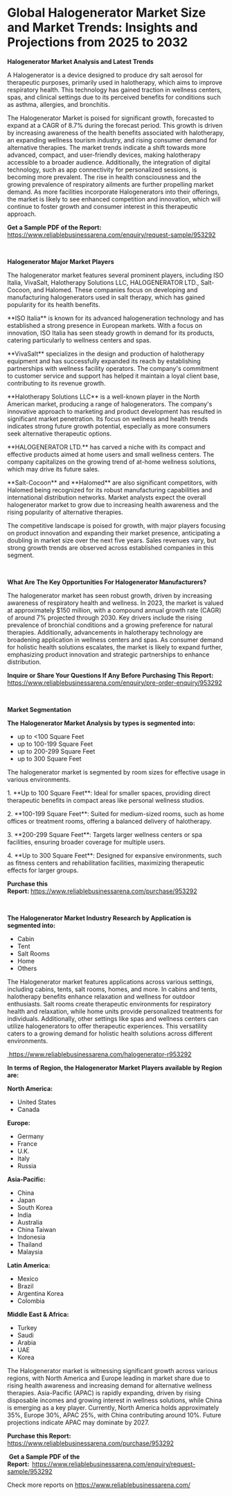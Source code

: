 <p><h1>Global Halogenerator Market Size and Market Trends: Insights and Projections from 2025 to 2032</h1></p><p><strong>Halogenerator Market Analysis and Latest Trends</strong></p>
<p><p>A Halogenerator is a device designed to produce dry salt aerosol for therapeutic purposes, primarily used in halotherapy, which aims to improve respiratory health. This technology has gained traction in wellness centers, spas, and clinical settings due to its perceived benefits for conditions such as asthma, allergies, and bronchitis. </p><p>The Halogenerator Market is poised for significant growth, forecasted to expand at a CAGR of 8.7% during the forecast period. This growth is driven by increasing awareness of the health benefits associated with halotherapy, an expanding wellness tourism industry, and rising consumer demand for alternative therapies. The market trends indicate a shift towards more advanced, compact, and user-friendly devices, making halotherapy accessible to a broader audience. Additionally, the integration of digital technology, such as app connectivity for personalized sessions, is becoming more prevalent. The rise in health consciousness and the growing prevalence of respiratory ailments are further propelling market demand. As more facilities incorporate Halogenerators into their offerings, the market is likely to see enhanced competition and innovation, which will continue to foster growth and consumer interest in this therapeutic approach.</p></p>
<p><strong>Get a Sample PDF of the Report:&nbsp;</strong> <a href="https://www.reliablebusinessarena.com/enquiry/request-sample/953292?utm_campaign=2793&utm_medium=2&utm_source=Github&utm_content=ia&utm_term=05042025&utm_id=halogenerator">https://www.reliablebusinessarena.com/enquiry/request-sample/953292</a></p>
<p>&nbsp;</p>
<p><strong>Halogenerator Major Market Players</strong></p>
<p><p>The halogenerator market features several prominent players, including ISO Italia, VivaSalt, Halotherapy Solutions LLC, HALOGENERATOR LTD., Salt-Cocoon, and Halomed. These companies focus on developing and manufacturing halogenerators used in salt therapy, which has gained popularity for its health benefits.</p><p>**ISO Italia** is known for its advanced halogeneration technology and has established a strong presence in European markets. With a focus on innovation, ISO Italia has seen steady growth in demand for its products, catering particularly to wellness centers and spas. </p><p>**VivaSalt** specializes in the design and production of halotherapy equipment and has successfully expanded its reach by establishing partnerships with wellness facility operators. The company's commitment to customer service and support has helped it maintain a loyal client base, contributing to its revenue growth.</p><p>**Halotherapy Solutions LLC** is a well-known player in the North American market, producing a range of halogenerators. The company's innovative approach to marketing and product development has resulted in significant market penetration. Its focus on wellness and health trends indicates strong future growth potential, especially as more consumers seek alternative therapeutic options.</p><p>**HALOGENERATOR LTD.** has carved a niche with its compact and effective products aimed at home users and small wellness centers. The company capitalizes on the growing trend of at-home wellness solutions, which may drive its future sales.</p><p>**Salt-Cocoon** and **Halomed** are also significant competitors, with Halomed being recognized for its robust manufacturing capabilities and international distribution networks. Market analysts expect the overall halogenerator market to grow due to increasing health awareness and the rising popularity of alternative therapies.</p><p>The competitive landscape is poised for growth, with major players focusing on product innovation and expanding their market presence, anticipating a doubling in market size over the next five years. Sales revenues vary, but strong growth trends are observed across established companies in this segment.</p></p>
<p>&nbsp;</p>
<p><strong>What Are The Key Opportunities For Halogenerator Manufacturers?</strong></p>
<p><p>The halogenerator market has seen robust growth, driven by increasing awareness of respiratory health and wellness. In 2023, the market is valued at approximately $150 million, with a compound annual growth rate (CAGR) of around 7% projected through 2030. Key drivers include the rising prevalence of bronchial conditions and a growing preference for natural therapies. Additionally, advancements in halotherapy technology are broadening application in wellness centers and spas. As consumer demand for holistic health solutions escalates, the market is likely to expand further, emphasizing product innovation and strategic partnerships to enhance distribution.</p></p>
<p><strong>Inquire or Share Your Questions If Any Before Purchasing This Report:</strong> <a href="https://www.reliablebusinessarena.com/enquiry/pre-order-enquiry/953292?utm_campaign=2793&utm_medium=2&utm_source=Github&utm_content=ia&utm_term=05042025&utm_id=halogenerator">https://www.reliablebusinessarena.com/enquiry/pre-order-enquiry/953292</a></p>
<p>&nbsp;</p>
<p><strong>Market Segmentation</strong></p>
<p><strong>The Halogenerator Market Analysis by types is segmented into:</strong></p>
<p><ul><li>up to <100 Square Feet</li><li>up to 100-199 Square Feet</li><li>up to 200-299 Square Feet</li><li>up to 300 Square Feet</li></ul></p>
<p><p>The halogenerator market is segmented by room sizes for effective usage in various environments. </p><p>1. **Up to 100 Square Feet**: Ideal for smaller spaces, providing direct therapeutic benefits in compact areas like personal wellness studios.</p><p>2. **100-199 Square Feet**: Suited for medium-sized rooms, such as home offices or treatment rooms, offering a balanced delivery of halotherapy.</p><p>3. **200-299 Square Feet**: Targets larger wellness centers or spa facilities, ensuring broader coverage for multiple users.</p><p>4. **Up to 300 Square Feet**: Designed for expansive environments, such as fitness centers and rehabilitation facilities, maximizing therapeutic effects for larger groups.</p></p>
<p><strong>Purchase this Report:&nbsp;</strong><a href="https://www.reliablebusinessarena.com/purchase/953292?utm_campaign=2793&utm_medium=2&utm_source=Github&utm_content=ia&utm_term=05042025&utm_id=halogenerator">https://www.reliablebusinessarena.com/purchase/953292</a></p>
<p>&nbsp;</p>
<p><strong>The Halogenerator Market Industry Research by Application is segmented into:</strong></p>
<p><ul><li>Cabin</li><li>Tent</li><li>Salt Rooms</li><li>Home</li><li>Others</li></ul></p>
<p><p>The Halogenerator market features applications across various settings, including cabins, tents, salt rooms, homes, and more. In cabins and tents, halotherapy benefits enhance relaxation and wellness for outdoor enthusiasts. Salt rooms create therapeutic environments for respiratory health and relaxation, while home units provide personalized treatments for individuals. Additionally, other settings like spas and wellness centers can utilize halogenerators to offer therapeutic experiences. This versatility caters to a growing demand for holistic health solutions across different environments.</p></p>
<p><a href="https://www.reliablebusinessarena.com/halogenerator-r953292?utm_campaign=2793&utm_medium=2&utm_source=Github&utm_content=ia&utm_term=05042025&utm_id=halogenerator">&nbsp;https://www.reliablebusinessarena.com/halogenerator-r953292</a></p>
<p><strong>In terms of Region, the Halogenerator Market Players available by Region are:</strong></p>
<p>
    <p> <strong> North America: </strong>
        <ul>
            <li>United States</li>
            <li>Canada</li>
        </ul>
        </p> 
    <p> <strong> Europe: </strong>
        <ul>
            <li>Germany</li>
            <li>France</li>
            <li>U.K.</li>
            <li>Italy</li>
            <li>Russia</li>
        </ul>
        </p> 
    <p> <strong> Asia-Pacific: </strong>
        <ul>
            <li>China</li>
            <li>Japan</li>
            <li>South Korea</li>
            <li>India</li>
            <li>Australia</li>
            <li>China Taiwan</li>
            <li>Indonesia</li>
            <li>Thailand</li>
            <li>Malaysia</li>
        </ul>
        </p> 
    <p> <strong> Latin America: </strong>
        <ul>
            <li>Mexico</li>
            <li>Brazil</li>
            <li>Argentina Korea</li>
            <li>Colombia</li>
        </ul>
        </p> 
    <p> <strong> Middle East & Africa: </strong>
        <ul>
            <li>Turkey</li>
            <li>Saudi</li>
            <li>Arabia</li>
            <li>UAE</li>
            <li>Korea</li>
        </ul>
    </p>
    </p>
<p><p>The Halogenerator market is witnessing significant growth across various regions, with North America and Europe leading in market share due to rising health awareness and increasing demand for alternative wellness therapies. Asia-Pacific (APAC) is rapidly expanding, driven by rising disposable incomes and growing interest in wellness solutions, while China is emerging as a key player. Currently, North America holds approximately 35%, Europe 30%, APAC 25%, with China contributing around 10%. Future projections indicate APAC may dominate by 2027.</p></p>
<p><strong>Purchase this Report: </strong><a href="https://www.reliablebusinessarena.com/purchase/953292?utm_campaign=2793&utm_medium=2&utm_source=Github&utm_content=ia&utm_term=05042025&utm_id=halogenerator">https://www.reliablebusinessarena.com/purchase/953292</a></p>
<p>&nbsp;<strong>Get a Sample PDF of the Report:&nbsp;&nbsp;</strong><a href="https://www.reliablebusinessarena.com/enquiry/request-sample/953292?utm_campaign=2793&utm_medium=2&utm_source=Github&utm_content=ia&utm_term=05042025&utm_id=halogenerator">https://www.reliablebusinessarena.com/enquiry/request-sample/953292</a></p>
<p><strong></strong></p>
<p>Check more reports on <a href="https://www.reliablebusinessarena.com/?utm_campaign=2793&utm_medium=2&utm_source=Github&utm_content=ia&utm_term=05042025&utm_id=halogenerator">https://www.reliablebusinessarena.com/</a></p>